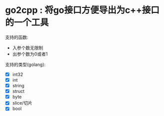 go2cpp : 将go接口方便导出为c++接口的一个工具
====

支持的函数:
  * 入参个数无限制
  * 出参个数为0或者1

支持的类型(golang):
  * [x] int32
  * [x] int
  * [x] string
  * [x] struct
  * [x] byte  
  * [x] slice/切片
  * [x] bool